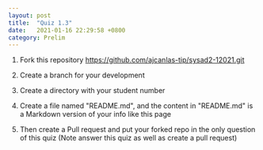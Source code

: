 ```yaml
---
layout: post
title:  "Quiz 1.3"
date:   2021-01-16 22:29:58 +0800
category: Prelim
---
```

1. Fork this repository https://github.com/ajcanlas-tip/sysad2-12021.git

2. Create a branch for your development

3. Create a directory with your student number

4. Create a file named "README.md", and the content in "README.md" is a Markdown version of your info like this page

5. Then create a Pull request and put your forked repo in the only question of this quiz (Note answer this quiz as well as create a pull request)
